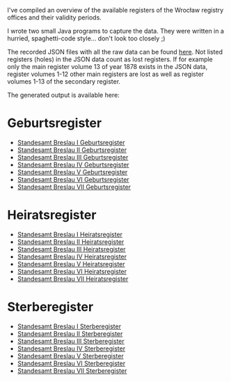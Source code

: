 I've compiled an overview of the available registers of the Wrocław registry offices and their validity periods.

I wrote two small Java programs to capture the data. They were written in a hurried, spaghetti-code style... don't look too closely ;)

The recorded JSON files with all the raw data can be found [here](https://github.com/OlliL/breslau-standesamtregister/tree/main/data). Not listed registers (holes) in the JSON data count as lost registers. If for example only the main register volume 13 of year 1878 exists in the JSON data, register volumes 1-12 other main registers are lost as well as register volumes 1-13 of the secondary register.

The generated output is available here:

# Geburtsregister

- [Standesamt Breslau I Geburtsregister](https://wiki.genealogy.net/Standesamt_Breslau_I_Geburtsregister)
- [Standesamt Breslau II Geburtsregister](https://wiki.genealogy.net/Standesamt_Breslau_II_Geburtsregister)
- [Standesamt Breslau III Geburtsregister](https://wiki.genealogy.net/Standesamt_Breslau_III_Geburtsregister)
- [Standesamt Breslau IV Geburtsregister](https://wiki.genealogy.net/Standesamt_Breslau_IV_Geburtsregister)
- [Standesamt Breslau V Geburtsregister](https://wiki.genealogy.net/Standesamt_Breslau_V_Geburtsregister)
- [Standesamt Breslau VI Geburtsregister](https://wiki.genealogy.net/Standesamt_Breslau_VI_Geburtsregister)
- [Standesamt Breslau VII Geburtsregister](https://wiki.genealogy.net/Standesamt_Breslau_VII_Geburtsregister)

# Heiratsregister

- [Standesamt Breslau I Heiratsregister](https://wiki.genealogy.net/Standesamt_Breslau_I_Heiratsregister)
- [Standesamt Breslau II Heiratsregister](https://wiki.genealogy.net/Standesamt_Breslau_II_Heiratsregister)
- [Standesamt Breslau III Heiratsregister](https://wiki.genealogy.net/Standesamt_Breslau_III_Heiratsregister)
- [Standesamt Breslau IV Heiratsregister](https://wiki.genealogy.net/Standesamt_Breslau_IV_Heiratsregister)
- [Standesamt Breslau V Heiratsregister](https://wiki.genealogy.net/Standesamt_Breslau_V_Heiratsregister)
- [Standesamt Breslau VI Heiratsregister](https://wiki.genealogy.net/Standesamt_Breslau_VI_Heiratsregister)
- [Standesamt Breslau VII Heiratsregister](https://wiki.genealogy.net/Standesamt_Breslau_VII_Heiratsregister)

# Sterberegister

- [Standesamt Breslau I Sterberegister](https://wiki.genealogy.net/Standesamt_Breslau_I_Sterberegister)
- [Standesamt Breslau II Sterberegister](https://wiki.genealogy.net/Standesamt_Breslau_II_Sterberegister)
- [Standesamt Breslau III Sterberegister](https://wiki.genealogy.net/Standesamt_Breslau_III_Sterberegister)
- [Standesamt Breslau IV Sterberegister](https://wiki.genealogy.net/Standesamt_Breslau_IV_Sterberegister)
- [Standesamt Breslau V Sterberegister](https://wiki.genealogy.net/Standesamt_Breslau_V_Sterberegister)
- [Standesamt Breslau VI Sterberegister](https://wiki.genealogy.net/Standesamt_Breslau_VI_Sterberegister)
- [Standesamt Breslau VII Sterberegister](https://wiki.genealogy.net/Standesamt_Breslau_VII_Sterberegister)
